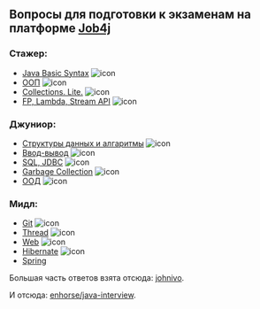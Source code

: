 ## Вопросы для подготовки к экзаменам на платформе [Job4j](https://job4j.ru/ "https://job4j.ru")

### Стажер:

+ [Java Basic Syntax](BasicSyntax.md#java-basic-syntax) ![icon][done]
+ [ООП](OOP.md#oop) ![icon][done]
+ [Collections. Lite.](CollectionsLite.md#collections-lite) ![icon][done]
+ [FP, Lambda, Stream API](FPLambdaStreamAPI.md#fp-lambda-stream-api) ![icon][done]

### Джуниор:

+ [Структуры данных и алгаритмы](CollectionsPro.md#collections-pro) ![icon][done]
+ [Ввод-вывод](IO.md#io) ![icon][done]
+ [SQL, JDBC](SQL.md#sql) ![icon][done]
+ [Garbage Collection](GQ.md#garbage-collection) ![icon][done]
+ [ООД](OOD.md#ood) ![icon][done]

### Мидл:

+ [Git](Git.md#git) ![icon][done]
+ [Thread](Thread.md#thread) ![icon][done]
+ [Web](Web.md#web) ![icon][done]
+ [Hibernate](Hibernate.md#hibernate) ![icon][done]
+ [Spring](Spring.md#spring)

[done]:done.png

Большая часть ответов взята отсюда: [johnivo](https://github.com/johnivo).

И отсюда: [enhorse/java-interview](https://github.com/enhorse/java-interview).